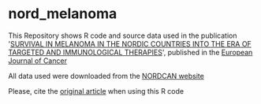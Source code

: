 # nord_melanoma

This Repository shows R code and source data used in the publication '[SURVIVAL IN MELANOMA IN THE NORDIC COUNTRIES INTO THE ERA OF TARGETED AND IMMUNOLOGICAL THERAPIES](https://www.ejcancer.com/article/S0959-8049(23)00157-0/fulltext)', 
published in the [European Journal of Cancer](https://www.ejcancer.com/)

All data used were downloaded from the [NORDCAN website](https://nordcan.iarc.fr/en)

Please, cite the [original article](https://www.ejcancer.com/article/S0959-8049(23)00157-0/fulltext) when using this R code
